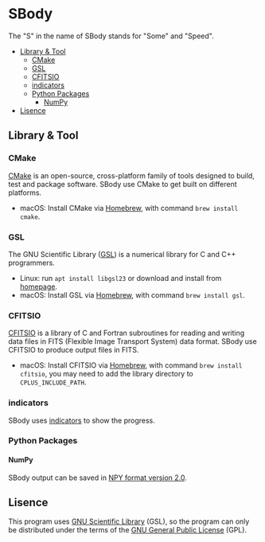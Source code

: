 # SBody
The "S" in the name of SBody stands for "Some" and "Speed".

* [Library & Tool](#library--tool)
  * [CMake](#cmake)
  * [GSL](#gsl)
  * [CFITSIO](#cfitsio)
  * [indicators](#indicators)
  * [Python Packages](#python-packages)
    * [NumPy](#numpy)
* [Lisence](#lisence)

## Library & Tool
### CMake
[CMake](https://cmake.org) is an open-source, cross-platform family of tools designed to build, test and package software. SBody use CMake to get built on different platforms.
* macOS: Install CMake via [Homebrew](https://brew.sh), with command `brew install cmake`.

### GSL
The GNU Scientific Library ([GSL](https://www.gnu.org/software/gsl/)) is a numerical library for C and C++ programmers.
* Linux: run `apt install libgsl23` or download and install from [homepage](https://www.gnu.org/software/gsl/).
* macOS: Install GSL via [Homebrew](https://brew.sh), with command `brew install gsl`.

### CFITSIO

[CFITSIO](https://heasarc.gsfc.nasa.gov/fitsio/) is a library of C and Fortran subroutines for reading and writing data files in FITS (Flexible Image Transport System) data format. SBody use CFITSIO to produce output files in FITS.
* macOS: Install CFITSIO via [Homebrew](https://brew.sh), with command `brew install cfitsio`, you may need to add the library directory to `CPLUS_INCLUDE_PATH`.

### indicators
SBody uses [indicators](https://github.com/p-ranav/indicators) to show the progress.

### Python Packages
#### NumPy
SBody output can be saved in [NPY format version 2.0](https://numpy.org/devdocs/reference/generated/numpy.lib.format.html#format-version-2-0).

## Lisence
This program uses [GNU Scientific Library](https://www.gnu.org/software/gsl/) (GSL), so the program can only be distributed under the terms of the [GNU General Public License](https://www.gnu.org/licenses/gpl-3.0.html) (GPL).
